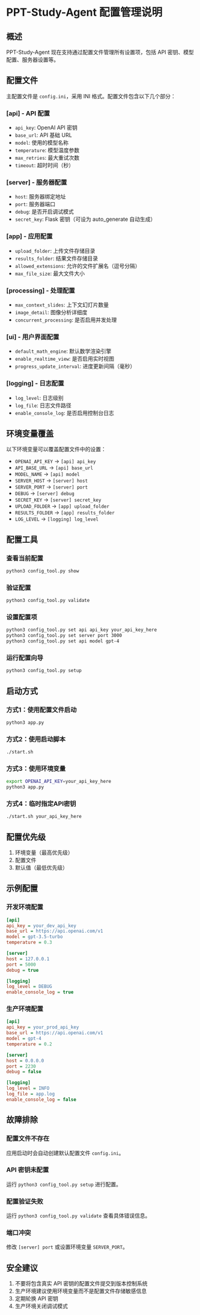 # PPT-Study-Agent 配置管理说明

## 概述

PPT-Study-Agent 现在支持通过配置文件管理所有设置项，包括 API 密钥、模型配置、服务器设置等。

## 配置文件

主配置文件是 `config.ini`，采用 INI 格式。配置文件包含以下几个部分：

### [api] - API 配置
- `api_key`: OpenAI API 密钥
- `base_url`: API 基础 URL
- `model`: 使用的模型名称
- `temperature`: 模型温度参数
- `max_retries`: 最大重试次数
- `timeout`: 超时时间（秒）

### [server] - 服务器配置
- `host`: 服务器绑定地址
- `port`: 服务器端口
- `debug`: 是否开启调试模式
- `secret_key`: Flask 密钥（可设为 auto_generate 自动生成）

### [app] - 应用配置
- `upload_folder`: 上传文件存储目录
- `results_folder`: 结果文件存储目录
- `allowed_extensions`: 允许的文件扩展名（逗号分隔）
- `max_file_size`: 最大文件大小

### [processing] - 处理配置
- `max_context_slides`: 上下文幻灯片数量
- `image_detail`: 图像分析详细度
- `concurrent_processing`: 是否启用并发处理

### [ui] - 用户界面配置
- `default_math_engine`: 默认数学渲染引擎
- `enable_realtime_view`: 是否启用实时视图
- `progress_update_interval`: 进度更新间隔（毫秒）

### [logging] - 日志配置
- `log_level`: 日志级别
- `log_file`: 日志文件路径
- `enable_console_log`: 是否启用控制台日志

## 环境变量覆盖

以下环境变量可以覆盖配置文件中的设置：

- `OPENAI_API_KEY` → `[api] api_key`
- `API_BASE_URL` → `[api] base_url`
- `MODEL_NAME` → `[api] model`
- `SERVER_HOST` → `[server] host`
- `SERVER_PORT` → `[server] port`
- `DEBUG` → `[server] debug`
- `SECRET_KEY` → `[server] secret_key`
- `UPLOAD_FOLDER` → `[app] upload_folder`
- `RESULTS_FOLDER` → `[app] results_folder`
- `LOG_LEVEL` → `[logging] log_level`

## 配置工具

### 查看当前配置
```bash
python3 config_tool.py show
```

### 验证配置
```bash
python3 config_tool.py validate
```

### 设置配置项
```bash
python3 config_tool.py set api api_key your_api_key_here
python3 config_tool.py set server port 3000
python3 config_tool.py set api model gpt-4
```

### 运行配置向导
```bash
python3 config_tool.py setup
```

## 启动方式

### 方式1：使用配置文件启动
```bash
python3 app.py
```

### 方式2：使用启动脚本
```bash
./start.sh
```

### 方式3：使用环境变量
```bash
export OPENAI_API_KEY=your_api_key_here
python3 app.py
```

### 方式4：临时指定API密钥
```bash
./start.sh your_api_key_here
```

## 配置优先级

1. 环境变量（最高优先级）
2. 配置文件
3. 默认值（最低优先级）

## 示例配置

### 开发环境配置
```ini
[api]
api_key = your_dev_api_key
base_url = https://api.openai.com/v1
model = gpt-3.5-turbo
temperature = 0.3

[server]
host = 127.0.0.1
port = 5000
debug = true

[logging]
log_level = DEBUG
enable_console_log = true
```

### 生产环境配置
```ini
[api]
api_key = your_prod_api_key
base_url = https://api.openai.com/v1
model = gpt-4
temperature = 0.2

[server]
host = 0.0.0.0
port = 2230
debug = false

[logging]
log_level = INFO
log_file = app.log
enable_console_log = false
```

## 故障排除

### 配置文件不存在
应用启动时会自动创建默认配置文件 `config.ini`。

### API 密钥未配置
运行 `python3 config_tool.py setup` 进行配置。

### 配置验证失败
运行 `python3 config_tool.py validate` 查看具体错误信息。

### 端口冲突
修改 `[server] port` 或设置环境变量 `SERVER_PORT`。

## 安全建议

1. 不要将包含真实 API 密钥的配置文件提交到版本控制系统
2. 生产环境建议使用环境变量而不是配置文件存储敏感信息
3. 定期轮换 API 密钥
4. 生产环境关闭调试模式

